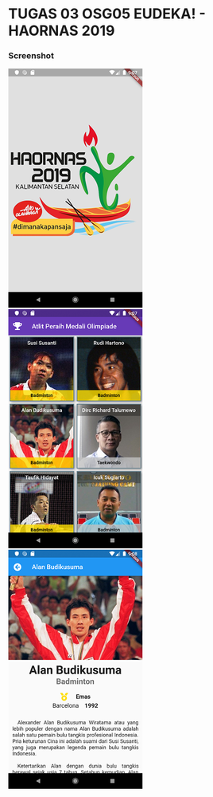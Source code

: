 # TUGAS 03 OSG05 EUDEKA! - HAORNAS 2019

### Screenshot
![Screenshot 1](S1.png "source: ffaradyc.github.io")
![Screenshot 2](S2.png "source: ffaradyc.github.io")
![Screenshot 3](S3.png "source: ffaradyc.github.io")
